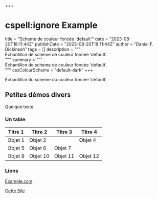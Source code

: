 +++
# cspell:ignore Example
title = "Scheme de couleur foncée 'default'"
date = "2023-08-20T18:11:44Z"
publishDate = "2023-08-20T18:11:44Z"
author = "Daniel F. Dickinson"
tags = []
description = """\
Échantillon de scheme de couleur foncée 'default'.\
"""
summary = """\
Échantillon de scheme de couleur foncée 'default'.\
"""
cssColourScheme = "default-dark"
+++

Échantillon du scheme du couleur foncée 'default'.

## Petites démos divers

Quelque texte.

### Un table

| Titre 1   | Titre 2   | Titre   3 | Titre   4 |
|-----------|-----------|-----------|-----------|
| Objet 1   | Objet 2   |           |  Objet 4  |
| Objet 5   | Objet 6   | Objet 7   |
| Objet 9   | Objet 10  | Objet 11  | Objet 12  |

### Liens

[Example.com](https://example.com/never-visited)

[Cette Site](/)
